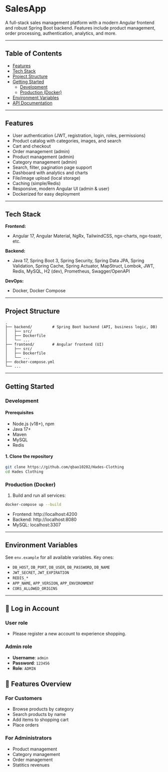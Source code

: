 # SalesApp

A full-stack sales management platform with a modern Angular frontend and robust Spring Boot backend. Features include product management, order processing, authentication, analytics, and more.

---

## Table of Contents

- [Features](#features)
- [Tech Stack](#tech-stack)
- [Project Structure](#project-structure)
- [Getting Started](#getting-started)
  - [Development](#development)
  - [Production (Docker)](#production-docker)
- [Environment Variables](#environment-variables)
- [API Documentation](#api-documentation)

---

## Features

- User authentication (JWT, registration, login, roles, permissions)
- Product catalog with categories, images, and search
- Cart and checkout
- Order management (admin)
- Product management (admin)
- Category management (admin)
- Search, filter, pagination page support
- Dashboard with analytics and charts
- File/image upload (local storage)
- Caching (simple/Redis)
- Responsive, modern Angular UI (admin & user)
- Dockerized for easy deployment

---

## Tech Stack

**Frontend:**

- Angular 17, Angular Material, NgRx, TailwindCSS, ngx-charts, ngx-toastr, etc.

**Backend:**

- Java 17, Spring Boot 3, Spring Security, Spring Data JPA, Spring Validation, Spring Cache, Spring Actuator, MapStruct, Lombok, JWT, Redis, MySQL, H2 (dev), Prometheus, Swagger/OpenAPI

**DevOps:**

- Docker, Docker Compose

---

## Project Structure

```
.
├── backend/         # Spring Boot backend (API, business logic, DB)
│   ├── src/
│   ├── Dockerfile
│   └── ...
├── frontend/        # Angular frontend (UI)
│   ├── src/
│   ├── Dockerfile
│   └── ...
├── docker-compose.yml
└── ...
```

---

## Getting Started

### Development

#### Prerequisites

- Node.js (v18+), npm
- Java 17+
- Maven
- MySQL 
- Redis 

#### 1. Clone the repository

```bash
git clone https://github.com/qbao10202/Hades-Clothing
cd Hades Clothing
```

### Production (Docker)

1. Build and run all services:

```bash
docker-compose up --build
```

- Frontend: http://localhost:4200
- Backend: http://localhost:8080
- MySQL: localhost:3307

---

## Environment Variables

See `env.example` for all available variables. Key ones:

- `DB_HOST`, `DB_PORT`, `DB_USER`, `DB_PASSWORD`, `DB_NAME`
- `JWT_SECRET`, `JWT_EXPIRATION`
- `REDIS_*`
- `APP_NAME`, `APP_VERSION`, `APP_ENVIRONMENT`
- `CORS_ALLOWED_ORIGINS`

---

## 👥 Log in Account

### User role

- Please register a new account to experience shopping.

### Admin role

- **Username**: `admin`
- **Password**: `123456`
- **Role**: `ADMIN`

## 📱 Features Overview

### For Customers

- Browse products by category
- Search products by name
- Add items to shopping cart
- Place orders

### For Administrators

- Product management
- Category management
- Order management
- Statitics revenues


